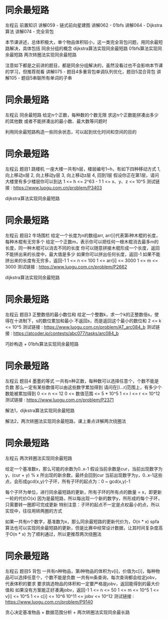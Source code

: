 <!-- Slide number: 1 -->
# 同余最短路
左程云
前置知识
讲解059 - 链式前向星建图
讲解062 - 01bfs
讲解064 - Dijkstra算法
讲解074 - 完全背包

本节课讲述，总体积极大，单个物品体积较小，这一类完全背包问题，用同余最短路解决，具体包括
同余分组的概念
dijkstra算法实现同余最短路
01bfs算法实现同余最短路
两次转圈法实现同余最短路

注意如下都是之前讲的题目，都是同余分组解决的，虽然没看过也不会影响本节课的学习，但推荐观看
讲解075 - 题目4多重背包单调队列优化，题目5混合背包    讲解105 - 题目5串联所有单词的子串

<!-- Slide number: 2 -->
# 同余最短路
左程云
同余最短路
给定n个正数，每种数的个数无限
求这n个正数能拼凑出多少的其他数
或者不能拼凑出的最小数、最大数等问题时

利用同余最短路构造一些同余状态，可以起到优化时间和空间的目的

<!-- Slide number: 3 -->
# 同余最短路
左程云
题目1
跳楼机
一座大楼一共有h层，楼层编号1~h，有如下四种移动方式
1, 向上移动x层
2, 向上移动y层
3, 向上移动z层
4, 回到1层
假设你正在第1层，请问大楼里有多少楼层你可以到达
1 <= h <= 2^63 - 1
1 <= x、y、z <= 10^5
测试链接 : https://www.luogu.com.cn/problem/P3403

dijkstra算法实现同余最短路

<!-- Slide number: 4 -->
# 同余最短路
左程云
题目2
牛场围栏
给定一个长度为n的数组arr, arr[i]代表第i种木棍的长度，每种木棍有无穷多个
给定一个正数m，表示你可以把任何一根木棍消去最多m的长度，同一种木棍可以消去不同的长度
你可以随意拼接木棍形成一个长度，返回不能拼出来的长度中，最大值是多少
如果你可以拼出任何长度，返回-1
如果不能拼出来的长度有无穷多，返回-1
1 <= n <= 100
1 <= arr[i] <= 3000
1 <= m <= 3000
测试链接 : https://www.luogu.com.cn/problem/P2662

dijkstra算法实现同余最短路

<!-- Slide number: 5 -->
# 同余最短路
左程云
题目3
正整数倍的最小数位和
给定一个整数k，求一个k的正整数倍s，使得在十进制下，s的数位累加和最小
不返回s，而是返回这个最小的数位和
2 <= k <= 10^5
测试链接 : https://www.luogu.com.cn/problem/AT_arc084_b
测试链接 : https://atcoder.jp/contests/abc077/tasks/arc084_b

巧妙构造 + 01bfs算法实现同余最短路

<!-- Slide number: 6 -->
# 同余最短路
左程云
题目4
墨墨的等式
一共有n种正数，每种数可以选择任意个，个数不能是负数
那么一定有某些数值可以由这些数字累加得到
请问在[l...r]范围上，有多少个数能被累加得到
0 <= n <= 12
0 <= 数值范围 <= 5 * 10^5
1 <= l <= r <= 10^12
测试链接 : https://www.luogu.com.cn/problem/P2371

解法1，dijkstra算法实现同余最短路

解法2，两次转圈法实现同余最短路，课上重点详解两次绕圈法

<!-- Slide number: 7 -->
# 同余最短路
左程云
两次转圈法实现同余最短路

给定一个基准数x，那么可能的余数为0..x-1
假设当前余数是cur，当前出现数字为y，(cur + y) % x 所出现的新余数，最终会回到cur
当前出现数字为y，0..x-1这些点，会形成gcd(x,y)个子环，所有子环的起点为：0 ~ gcd(x,y)-1

每个子环为单位，进行同余最短路的更新，所有子环的所有点的数量 = x，即更新一轮的代价O(x)
因为是最短路，所以每出现一个新的数字y，所形成的每个子环，只需要转一圈即可完成更新
特别注意：子环的起点不一定是点权最小的点，所以实现中，往往用转两圈的方式

如果一共有n个数字，基准数为x，那么同余最短路的更新代价为，O(n * x)
spfa算法也可以实现同余最短路的更新，但是比赛中经常设计数据，让其时间复杂度高于O(n * x)
为了顺利通过，所以更推荐两次绕圈法

<!-- Slide number: 8 -->
# 同余最短路
左程云
题目5
背包
一共有n种物品，第i种物品的体积为v[i]，价值为c[i]，每种物品可以选择任意个，个数不能是负数
一共有m条查询，每次查询都会给定jobv，代表体积的要求
要求挑选物品的体积和一定要严格是jobv，返回能得到的最大价值和
如果没有方案能正好凑满jobv，返回-1
1 <= n <= 50
1 <= m <= 10^5
1 <= v[i] <= 10^5
1 <= c[i] <= 10^6
10^11 <= jobv <= 10^12
测试链接 : https://www.luogu.com.cn/problem/P9140

贪心决定基准物品 + 数据范围分析 + 两次转圈法实现同余最长路
